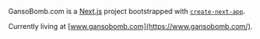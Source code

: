 GansoBomb.com is a [Next.js](https://nextjs.org/) project bootstrapped with [`create-next-app`](https://github.com/vercel/next.js/tree/canary/packages/create-next-app).

Currently living at [www.gansobomb.com](https://www.gansobomb.com/).